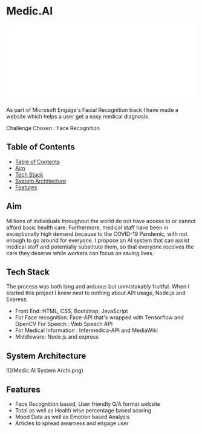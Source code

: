 # Medic.AI
![](src/public/index/assets/img/logo_white_doctorai.png)

As part of Microsoft Engage's Facial Recognition track I have made a website which helps a user get a easy medical diagnosis

Challenge Chosen : Face Recognition

## Table of Contents
- [Table of Contents](#table-of-contents)
- [Aim](#aim)
- [Tech Stack](#tech-stack)
- [System Architecture](#system-architecture)
- [Features](#features)

## Aim

Millions of individuals throughout the world do not have access to or cannot afford basic health care. Furthermore, medical staff have been in exceptionally high demand because to the COVID-19 Pandemic, with not enough to go around for everyone. I propose an AI system that can assist medical staff and potentially substitute them, so that everyone receives the care they deserve while workers can focus on saving lives.

## Tech Stack

The process was both long and arduous but unmistakably fruitful. When I started this project I knew next to nothing about API usage, Node.js and Express.

* Front End: HTML, CSS, Bootstrap, JavaScript
* For Face recognition: Face-API that's wrapped with Tensorflow and OpenCV For Speech : Web Speech API
* For Medical Information : Infermedica-API and MediaWiki
* Middleware: Node.js and express

## System Architecture
![](Medic.AI System Archi.png)

## Features

* Face Recognition based, User friendly Q/A format website
* Total as well as Health wise percentage based scoring
* Mood Data as well as Emotion based Analysis
* Articles to spread awarness and engage user

